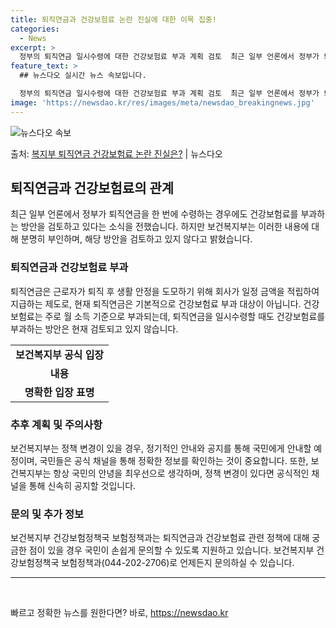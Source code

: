```yaml
---
title: 퇴직연금과 건강보험료 논란 진실에 대한 이목 집중!
categories:
  - News
excerpt: >
  정부의 퇴직연금 일시수령에 대한 건강보험료 부과 계획 검토  최근 일부 언론에서 정부가 퇴직연금을 한 번에 …
feature_text: >
  ## 뉴스다오 실시간 뉴스 속보입니다.

  정부의 퇴직연금 일시수령에 대한 건강보험료 부과 계획 검토  최근 일부 언론에서 정부가 퇴직연금을 한 번에 …
image: 'https://newsdao.kr/res/images/meta/newsdao_breakingnews.jpg'
---
```


![뉴스다오 속보](https://newsdao.kr/res/images/meta/newsdao_breakingnews.jpg)

<p>출처: <a href="https://newsdao.kr/4449" rel="dofollow">복지부 퇴직연금 건강보험료 논란 진실은?</a> | 뉴스다오</p>

<h2 data-ke-size="size26">퇴직연금과 건강보험료의 관계</h2>

<p data-ke-size="size16">최근 일부 언론에서 정부가 퇴직연금을 한 번에 수령하는 경우에도 건강보험료를 부과하는 방안을 검토하고 있다는 소식을 전했습니다. 하지만 보건복지부는 이러한 내용에 대해 분명히 부인하며, 해당 방안을 검토하고 있지 않다고 밝혔습니다.</p>

<h3><b>퇴직연금과 건강보험료 부과</b></h3>
<p data-ke-size="size16">퇴직연금은 근로자가 퇴직 후 생활 안정을 도모하기 위해 회사가 일정 금액을 적립하여 지급하는 제도로, 현재 퇴직연금은 기본적으로 건강보험료 부과 대상이 아닙니다. 건강보험료는 주로 월 소득 기준으로 부과되는데, 퇴직연금을 일시수령할 때도 건강보험료를 부과하는 방안은 현재 검토되고 있지 않습니다. </p>

<table>
	<tr>
		<td style="text-align: center; height: 17px;"><b>보건복지부 공식 입장</b></td>
	</tr>
	<tr>
		<td style="text-align: center; height: 17px;"><b>내용</b></td>
	</tr>
	<tr>
		<td style="text-align: center; height: 17px;"><b>명확한 입장 표명</b></td>
	</tr>
</table>

<h3><b>추후 계획 및 주의사항</b></h3>
<p data-ke-size="size16">보건복지부는 정책 변경이 있을 경우, 정기적인 안내와 공지를 통해 국민에게 안내할 예정이며, 국민들은 공식 채널을 통해 정확한 정보를 확인하는 것이 중요합니다. 또한, 보건복지부는 항상 국민의 안녕을 최우선으로 생각하며, 정책 변경이 있다면 공식적인 채널을 통해 신속히 공지할 것입니다. </p>

<h3><b>문의 및 추가 정보</b></h3>
<p data-ke-size="size16">보건복지부 건강보험정책국 보험정책과는 퇴직연금과 건강보험료 관련 정책에 대해 궁금한 점이 있을 경우 국민이 손쉽게 문의할 수 있도록 지원하고 있습니다. 보건복지부 건강보험정책국 보험정책과(044-202-2706)로 언제든지 문의하실 수 있습니다.</p>
<hr>
<p data-ke-size="size16">&#8203;</p> 

빠르고 정확한 뉴스를 원한다면? 바로, <a href="https://newsdao.kr" rel="dofollow">https://newsdao.kr</a>


    
